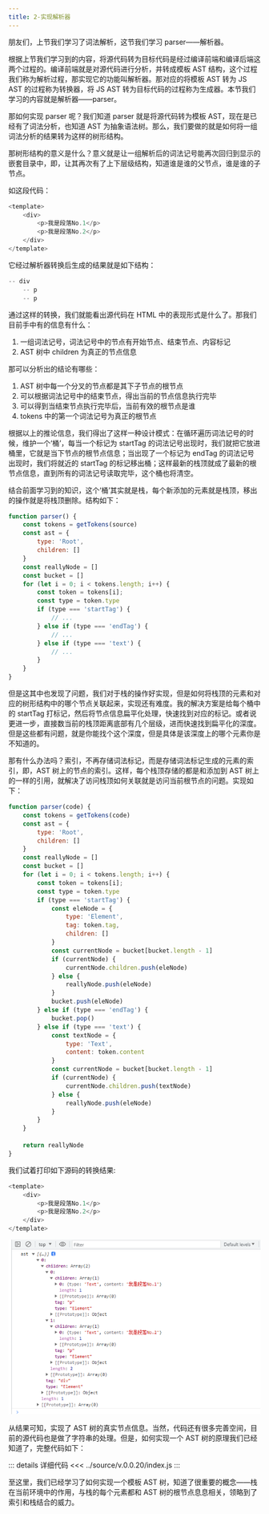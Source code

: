 ```yaml
---
title: 2-实现解析器
---
```


朋友们，上节我们学习了词法解析，这节我们学习 parser——解析器。

根据上节我们学习到的内容，将源代码转为目标代码是经过编译前端和编译后端这两个过程的。编译前端就是对源代码进行分析，并转成模板 AST 结构，这个过程我们称为解析过程，那实现它的功能叫解析器。那对应的将模板 AST 转为 JS AST 的过程称为转换器，将 JS AST 转为目标代码的过程称为生成器。本节我们学习的内容就是解析器——parser。

那如何实现 parser 呢？我们知道 parser 就是将源代码转为模板 AST，现在是已经有了词法分析，也知道 AST 为抽象语法树。那么，我们要做的就是如何将一组词法分析的结果转为这样的树形结构。

那树形结构的意义是什么？意义就是让一组解析后的词法记号能再次回归到显示的嵌套目录中，即，让其再次有了上下层级结构，知道谁是谁的父节点，谁是谁的子节点。

如这段代码：

```js
<template>
    <div>
        <p>我是段落No.1</p>
        <p>我是段落No.2</p>
    </div>
</template>
```

它经过解析器转换后生成的结果就是如下结构：

```js
-- div  
    -- p  
    -- p  
```

通过这样的转换，我们就能看出源代码在 HTML 中的表现形式是什么了。那我们目前手中有的信息有什么：

1. 一组词法记号，词法记号中的节点有开始节点、结束节点、内容标记
2. AST 树中 children 为真正的节点信息

那可以分析出的结论有哪些：

1. AST 树中每一个分叉的节点都是其下子节点的根节点
2. 可以根据词法记号中的结束节点，得出当前的节点信息执行完毕
3. 可以得到当结束节点执行完毕后，当前有效的根节点是谁
4. tokens 中的第一个词法记号为真正的根节点

根据以上的推论信息，我们得出了这样一种设计模式：在循环遍历词法记号的时候，维护一个‘桶’，每当一个标记为 startTag 的词法记号出现时，我们就把它放进桶里，它就是当下节点的根节点信息；当出现了一个标记为 endTag 的词法记号出现时，我们将就近的 startTag 的标记移出桶；这样最新的栈顶就成了最新的根节点信息，直到所有的词法记号读取完毕，这个桶也将清空。

结合前面学习到的知识，这个‘桶’其实就是栈，每个新添加的元素就是栈顶，移出的操作就是将栈顶删除。结构如下：

```js
function parser() {
    const tokens = getTokens(source)
    const ast = {
        type: 'Root',
        children: []
    }
    const reallyNode = []
    const bucket = []
    for (let i = 0; i < tokens.length; i++) {
        const token = tokens[i];
        const type = token.type
        if (type === 'startTag') {
            // ...
        } else if (type === 'endTag') {
            // ...
        } else if (type === 'text') {
            // ...
        }
    }
}
```

但是这其中也发现了问题，我们对于栈的操作好实现，但是如何将栈顶的元素和对应的树形结构中的哪个节点关联起来，实现还有难度。我的解决方案是给每个桶中的 startTag 打标记，然后将节点信息扁平化处理，快速找到对应的标记。或者说更进一步，直接数当前的栈顶距离底部有几个层级，进而快速找到扁平化的深度。但是这些都有问题，就是你能找个这个深度，但是具体是该深度上的哪个元素你是不知道的。

那有什么办法吗？索引，不再存储词法标记，而是存储词法标记生成的元素的索引，即，AST 树上的节点的索引。这样，每个栈顶存储的都是和添加到 AST 树上的一样的引用，就解决了访问栈顶如何关联就是访问当前根节点的问题。实现如下：

```js
function parser(code) {
    const tokens = getTokens(code)
    const ast = {
        type: 'Root',
        children: []
    }
    const reallyNode = []
    const bucket = []
    for (let i = 0; i < tokens.length; i++) {
        const token = tokens[i];
        const type = token.type
        if (type === 'startTag') {
            const eleNode = {
                type: 'Element',
                tag: token.tag,
                children: []
            }
            const currentNode = bucket[bucket.length - 1]
            if (currentNode) {
                currentNode.children.push(eleNode)
            } else {
                reallyNode.push(eleNode)
            }
            bucket.push(eleNode)
        } else if (type === 'endTag') {
            bucket.pop()
        } else if (type === 'text') {
            const textNode = {
                type: 'Text',
                content: token.content
            }
            const currentNode = bucket[bucket.length - 1]
            if (currentNode) {
                currentNode.children.push(textNode)
            } else {
                reallyNode.push(eleNode)
            }
        }
    }

    return reallyNode
}
```

我们试着打印如下源码的转换结果:

```js
<template>
    <div>
        <p>我是段落No.1</p>
        <p>我是段落No.2</p>
    </div>
</template>
```

![图片](/img/49.png)

从结果可知，实现了 AST 树的真实节点信息。当然，代码还有很多完善空间，目前的源代码也是做了字符串的处理。但是，如何实现一个 AST 树的原理我们已经知道了，完整代码如下：

::: details 详细代码
<<< ../source/v.0.0.20/index.js
:::

至这里，我们已经学习了如何实现一个模板 AST 树，知道了很重要的概念——栈在当前环境中的作用，与栈的每个元素都和 AST 树的根节点息息相关，领略到了索引和栈结合的威力。